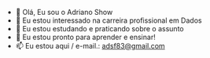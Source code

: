 - 👋 Olá, Eu sou o Adriano Show 
- 👀 Eu estou interessado na carreira profissional em Dados
- 🌱 Eu estou estudando e praticando sobre o assunto
- 💞️ Eu estou pronto para aprender e ensinar!
- 📫 Eu estou aqui / e-mail.: adsf83@gmail.com

<!---
ashow83/ashow83 is a ✨ special ✨ repository because its `README.md` (this file) appears on your GitHub profile.
You can click the Preview link to take a look at your changes.
--->
